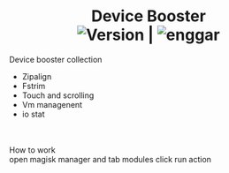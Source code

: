   </h1>
<h1 align="center"> Device Booster
<br>
    <img src="https://img.shields.io/badge/Version-1.0.0.7-brightgreen.svg"
      alt="Version" />   |    <img src="https://img.shields.io/badge/Enggar-Sulistyo-blue.svg" alt="enggar">
</h1>

Device booster collection
<br>
- Zipalign
- Fstrim
- Touch and scrolling
- Vm managenent
- io stat
<br>
<br>
How to work
<br>
open magisk manager and tab modules click run action
